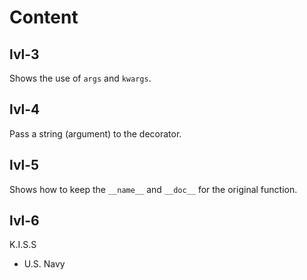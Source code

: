 # Content

## lvl-3

Shows the use of `args` and `kwargs`.

## lvl-4

Pass a string (argument) to the decorator.

## lvl-5

Shows how to keep the `__name__` and `__doc__` for the original function.

## lvl-6

K.I.S.S
- U.S. Navy
